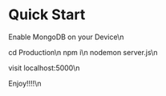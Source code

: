 # Quick Start

Enable MongoDB on your Device\n

cd Production\n
npm i\n
nodemon server.js\n

visit localhost:5000\n

Enjoy!!!!\n

